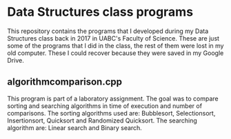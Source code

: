 # Data Structures class programs
This repository contains the programs that I developed during my Data Structures class back in 2017 in UABC's Faculty of Science. These are just some of the programs that I did in the class, the rest of them were lost in my old computer. These I could recover because they were saved in my Google Drive.

## algorithmcomparison.cpp
This program is part of a laboratory assignment. The goal was to compare sorting and searching algorithms in time of execution and number of comparisons. The sorting algorithms used are: Bubblesort, Selectionsort, Insertionsort, Quicksort and Randomized Quicksort. The searching algorithm are: Linear search and Binary search.